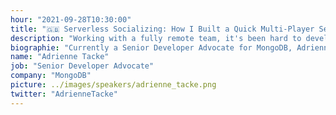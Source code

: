 ```yaml
---
hour: "2021-09-28T10:30:00"
title: "🇬🇧 Serverless Socializing: How I Built a Quick Multi-Player Serverless Game"
description: "Working with a fully remote team, it's been hard to develop some team camaraderie. To help with this, we played various multiplayer, cloud-based games! And of course, I tried to build my own. In this talk, we'll play the game and understand how it is built with a serverless architecture in mind!"
biographie: "Currently a Senior Developer Advocate for MongoDB, Adrienne Tacke is also a Filipina software engineer, speaker, published author of the book Coding for Kids: Python, and a LinkedIn Learning instructor who specializes in Cloud Development courses. Perhaps most important, however, is that she spends way too much money on desserts and ungodly amounts of time playing Cyberpunk 2077."
name: "Adrienne Tacke"
job: "Senior Developer Advocate"
company: "MongoDB"
picture: ../images/speakers/adrienne_tacke.png
twitter: "AdrienneTacke"
---
```

